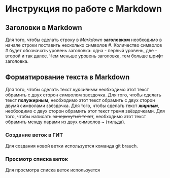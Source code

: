 # Инструкция по работе с Markdown

## Заголовки в Markdown
Для того, чтобы сделать строку в *Markdown* **заголовком** необходимо в начале строки поставить несколько символов #. Количество символов # будет обозначать уровень заголовка: одна - первый уровень, две - второй и так далее. Чем меньше уровень заголовка, тем больше шрифт заголовка.

## Форматирование текста в Markdown 
Для того, чтобы сделать текст *курсивным* необходимо этот текст обрамить с двух сторон символом звездочка. Для того, чтобы сделать текст **полужирным**, необходимо этот текст обрамить с двух сторон двумя символами звёздочка. Для того, чтобы сделать текст ***жирным***, необходимо с двух сторон обрамить этот текст тремя звёздочками. Для того, чтобы написать ~~зачеркнутый текст~~, необходимо этот текст обрамить между парами из двух символов ~ (тильда).

### Создание веток в ГИТ
Для создания новой ветки используется команда git brauch.


### Просмотр списка веток
Для просмотра списка веток используется